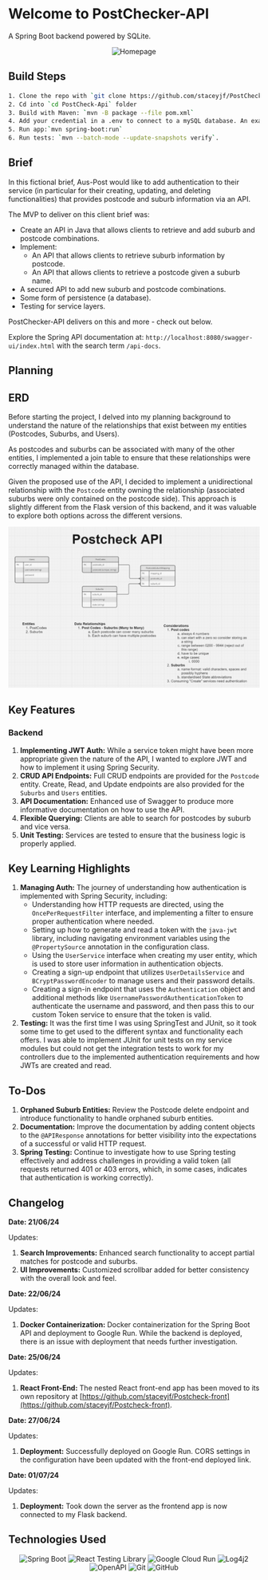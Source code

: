 # Welcome to PostChecker-API

A Spring Boot backend powered by SQLite.

<div align="center">
  <img src="./planning /postcheckAPI.gif" alt="Homepage">
</div>

## Build Steps

```bash
1. Clone the repo with `git clone https://github.com/staceyjf/PostCheck-API`
2. Cd into `cd PostCheck-Api` folder
3. Build with Maven: `mvn -B package --file pom.xml`
4. Add your credential in a .env to connect to a mySQL database. An example env configure can be found at `.env.example`
5. Run app:`mvn spring-boot:run`
6. Run tests: `mvn --batch-mode --update-snapshots verify`.
```

## Brief

In this fictional brief, Aus-Post would like to add authentication to their service (in particular for their creating, updating, and deleting functionalities) that provides postcode and suburb information via an API.

The MVP to deliver on this client brief was:

- Create an API in Java that allows clients to retrieve and add suburb and postcode combinations.
- Implement:
  - An API that allows clients to retrieve suburb information by postcode.
  - An API that allows clients to retrieve a postcode given a suburb name.
- A secured API to add new suburb and postcode combinations.
- Some form of persistence (a database).
- Testing for service layers.

PostChecker-API delivers on this and more - check out below.

Explore the Spring API documentation at: `http://localhost:8080/swagger-ui/index.html` with the search term `/api-docs`.

## Planning

## ERD

Before starting the project, I delved into my planning background to understand the nature of the relationships that exist between my entities (Postcodes, Suburbs, and Users).

As postcodes and suburbs can be associated with many of the other entities, I implemented a join table to ensure that these relationships were correctly managed within the database.

Given the proposed use of the API, I decided to implement a unidirectional relationship with the `Postcode` entity owning the relationship (associated suburbs were only contained on the postcode side). This approach is slightly different from the Flask version of this backend, and it was valuable to explore both options across the different versions.

<div align="center">
  <img src="./planning /postcheck_erd.png" alt="PostCheck API">
</div>

## Key Features

### Backend

1. **Implementing JWT Auth:** While a service token might have been more appropriate given the nature of the API, I wanted to explore JWT and how to implement it using Spring Security.
2. **CRUD API Endpoints:** Full CRUD endpoints are provided for the `Postcode` entity. Create, Read, and Update endpoints are also provided for the `Suburbs` and `Users` entities.
3. **API Documentation:** Enhanced use of Swagger to produce more informative documentation on how to use the API.
4. **Flexible Querying:** Clients are able to search for postcodes by suburb and vice versa.
5. **Unit Testing:** Services are tested to ensure that the business logic is properly applied.


## Key Learning Highlights

1. **Managing Auth:** The journey of understanding how authentication is implemented with Spring Security, including:
   - Understanding how HTTP requests are directed, using the `OncePerRequestFilter` interface, and implementing a filter to ensure proper authentication where needed.
   - Setting up how to generate and read a token with the `java-jwt` library, including navigating environment variables using the `@PropertySource` annotation in the configuration class.
   - Using the `UserService` interface when creating my user entity, which is used to store user information in authentication objects.
   - Creating a sign-up endpoint that utilizes `UserDetailsService` and `BCryptPasswordEncoder` to manage users and their password details.
   - Creating a sign-in endpoint that uses the `Authentication` object and additional methods like `UsernamePasswordAuthenticationToken` to authenticate the username and password, and then pass this to our custom Token service to ensure that the token is valid.
2. **Testing:** It was the first time I was using SpringTest and JUnit, so it took some time to get used to the different syntax and functionality each offers. I was able to implement JUnit for unit tests on my service modules but could not get the integration tests to work for my controllers due to the implemented authentication requirements and how JWTs are created and read.

## To-Dos

1. **Orphaned Suburb Entities:** Review the Postcode delete endpoint and introduce functionality to handle orphaned suburb entities.
2. **Documentation:** Improve the documentation by adding content objects to the `@APIResponse` annotations for better visibility into the expectations of a successful or valid HTTP request.
3. **Spring Testing:** Continue to investigate how to use Spring testing effectively and address challenges in providing a valid token (all requests returned 401 or 403 errors, which, in some cases, indicates that authentication is working correctly).

## Changelog

**Date: 21/06/24**

Updates:

1. **Search Improvements:** Enhanced search functionality to accept partial matches for postcode and suburbs.
2. **UI Improvements:** Customized scrollbar added for better consistency with the overall look and feel.

**Date: 22/06/24**

Updates:

1. **Docker Containerization:** Docker containerization for the Spring Boot API and deployment to Google Run. While the backend is deployed, there is an issue with deployment that needs further investigation.

**Date: 25/06/24**

Updates:

1. **React Front-End:** The nested React front-end app has been moved to its own repository at [https://github.com/staceyjf/Postcheck-front](https://github.com/staceyjf/Postcheck-front).

**Date: 27/06/24**

Updates:

1. **Deployment:** Successfully deployed on Google Run. CORS settings in the configuration have been updated with the front-end deployed link.

**Date: 01/07/24**

Updates:

1. **Deployment:** Took down the server as the frontend app is now connected to my Flask backend.

## Technologies Used

<div align="center">

![Spring Boot](https://img.shields.io/badge/-Spring%20Boot-05122A?style=flat&logo=springboot)
![React Testing Library](https://img.shields.io/badge/-React%20Testing%20Library-05122A?style=flat&logo=testinglibrary)
![Google Cloud Run](https://img.shields.io/badge/Google_Cloud_Run-05122A?style=flat&logo=google-cloud)
![Log4j2](https://img.shields.io/badge/-Log4j2-05122A?style=flat&logo=apache)
![OpenAPI](https://img.shields.io/badge/-OpenAPI-05122A?style=flat&logo=openapiinitiative)
![Git](https://img.shields.io/badge/-Git-05122A?style=flat&logo=git)
![GitHub](https://img.shields.io/badge/-GitHub-05122A?style=flat&logo=github)

</div>
